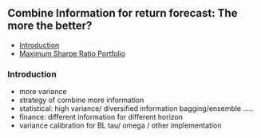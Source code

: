 #

## Combine Information for return forecast: The more the better?


- [Introduction](#introduction)
- [Maximum Sharpe Ratio Portfolio](#msrp)



### Introduction <a name="introduction"></a>


- more variance
- strategy of combine more information
- statistical: high variance/ diversified information bagging/ensemble .....
- finance: different information for different horizon
- variance calibration for BL tau/ omega / other implementation
